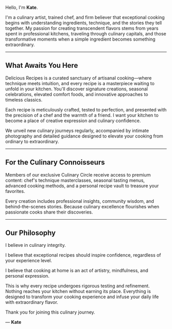 Hello, I'm **Kate**.

I'm a culinary artist, trained chef, and firm believer that exceptional cooking begins with understanding ingredients, technique, and the stories they tell together. My passion for creating transcendent flavors stems from years spent in professional kitchens, traveling through culinary capitals, and those transformative moments when a simple ingredient becomes something extraordinary.

---

## What Awaits You Here

Delicious Recipes is a curated sanctuary of artisanal cooking—where technique meets intuition, and every recipe is a masterpiece waiting to unfold in your kitchen. You'll discover signature creations, seasonal celebrations, elevated comfort foods, and innovative approaches to timeless classics.

Each recipe is meticulously crafted, tested to perfection, and presented with the precision of a chef and the warmth of a friend. I want your kitchen to become a place of creative expression and culinary confidence.

We unveil new culinary journeys regularly, accompanied by intimate photography and detailed guidance designed to elevate your cooking from ordinary to extraordinary.

---

## For the Culinary Connoisseurs

Members of our exclusive Culinary Circle receive access to premium content: chef's technique masterclasses, seasonal tasting menus, advanced cooking methods, and a personal recipe vault to treasure your favorites.

Every creation includes professional insights, community wisdom, and behind-the-scenes stories. Because culinary excellence flourishes when passionate cooks share their discoveries.

---

## Our Philosophy

I believe in culinary integrity.

I believe that exceptional recipes should inspire confidence, regardless of your experience level.

I believe that cooking at home is an act of artistry, mindfulness, and personal expression.

This is why every recipe undergoes rigorous testing and refinement. Nothing reaches your kitchen without earning its place. Everything is designed to transform your cooking experience and infuse your daily life with extraordinary flavor.

Thank you for joining this culinary journey.

— **Kate**
